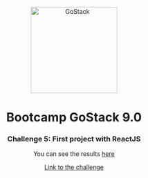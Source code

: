 <p align="center">
 <img alt="GoStack" src="https://rocketseat-cdn.s3-sa-east-1.amazonaws.com/bootcamp-header.png" width="200px" />
</p>

<h1 align="center">
  Bootcamp GoStack 9.0 
</h1>

<h3 align="center">
  Challenge 5: First project with ReactJS
</h3>

<p align="center">
You can see the results <a href="https://upbeat-archimedes-82340a.netlify.com/">here</a>
</p>
<p align="center">
<a href="https://github.com/Rocketseat/bootcamp-gostack-desafio-05/blob/master/README.md">Link to the challenge</a>
